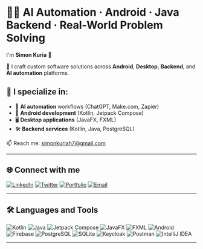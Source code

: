 # 👨‍💻 AI Automation · Android · Java Backend · Real-World Problem Solving

I'm **Simon Kuria** 👋

🔭 I craft custom software solutions across **Android**, **Desktop**, **Backend**, and **AI automation** platforms.

## 💼 I specialize in:
- 🤖 **AI automation** workflows (ChatGPT, Make.com, Zapier)
- 📱 **Android development** (Kotlin, Jetpack Compose)
- 🖥️ **Desktop applications** (JavaFX, FXML)
- 🛠️ **Backend services** (Kotlin, Java, PostgreSQL)

📫 Reach me: [simonkuriah7@gmail.com](mailto:simonkuriah7@gmail.com)

---

## 🌐 Connect with me

[![LinkedIn](https://img.shields.io/badge/-LinkedIn-blue?style=flat&logo=linkedin)](https://www.linkedin.com/in/simon-kuria-4562301a6/)
[![Twitter](https://img.shields.io/badge/-Twitter-1DA1F2?style=flat&logo=twitter&logoColor=white)](https://x.com/@mosho_no)
[![Portfolio](https://img.shields.io/badge/-Portfolio-black?style=flat&logo=github)](https://simonandroid.vercel.app/)
[![Email](https://img.shields.io/badge/-Email-D14836?style=flat&logo=gmail&logoColor=white)](mailto:simonkuriah7@gmail.com)

---

## 🛠️ Languages and Tools

![Kotlin](https://img.shields.io/badge/-Kotlin-0095D5?style=flat&logo=kotlin&logoColor=white)
![Java](https://img.shields.io/badge/-Java-007396?style=flat&logo=java&logoColor=white)
![Jetpack Compose](https://img.shields.io/badge/-Compose-4285F4?style=flat&logo=android)
![JavaFX](https://img.shields.io/badge/-JavaFX-007396?style=flat&logo=openjdk&logoColor=white)
![FXML](https://img.shields.io/badge/-FXML-ff8c00?style=flat&logo=xml&logoColor=white)
![Android](https://img.shields.io/badge/-Android-3DDC84?style=flat&logo=android&logoColor=white)
![Firebase](https://img.shields.io/badge/-Firebase-FFCA28?style=flat&logo=firebase&logoColor=black)
![PostgreSQL](https://img.shields.io/badge/-PostgreSQL-4169E1?style=flat&logo=postgresql&logoColor=white)
![SQLite](https://img.shields.io/badge/-SQLite-003B57?style=flat&logo=sqlite&logoColor=white)
![Keycloak](https://img.shields.io/badge/-Keycloak-0078D7?style=flat&logo=keycloak&logoColor=white)
![Postman](https://img.shields.io/badge/-Postman-FF6C37?style=flat&logo=postman&logoColor=white)
![IntelliJ IDEA](https://img.shields.io/badge/-IntelliJ%20IDEA-000000?style=flat&logo=intellij-idea&logoColor=white)

---

